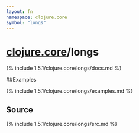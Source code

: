 ```yaml
---
layout: fn
namespace: clojure.core
symbol: "longs"
---
```


# [clojure.core](../)/longs

{% include 1.5.1/clojure.core/longs/docs.md %}

##Examples

{% include 1.5.1/clojure.core/longs/examples.md %}
## Source
{% include 1.5.1/clojure.core/longs/src.md %}

